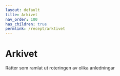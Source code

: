 ```yaml
---
layout: default
title: Arkivet
nav_order: 100
has_children: true
permlink: /recept/arktivet
---
```

# Arkivet
Rätter som ramlat ut roteringen av olika anledningar
